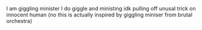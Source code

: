 I am giggling minister
I do giggle and ministing idk
pulling off unusal trick on innocent human 
(no this is actually inspired by giggling miniser from brutal orchestra)
